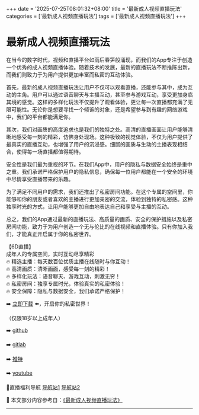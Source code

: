 +++
date = '2025-07-25T08:01:32+08:00'
title = '最新成人视频直播玩法'
categories = ['最新成人视频直播玩法']
tags = ['最新成人视频直播玩法']
+++

# 最新成人视频直播玩法

在当今的数字时代，视频和直播平台如雨后春笋般涌现，而我们的App专注于创造一个优秀的成人视频直播体验。随着技术的发展，最新的直播玩法不断推陈出新，而我们则致力于为用户提供更加丰富而私密的互动体验。

首先，最新的成人视频直播玩法让用户不仅可以观看直播，还能参与其中，成为互动的主角。用户可以通过语音聊天与主播互动，甚至参与游戏互动，享受更加身临其境的感觉。这样的多样化玩法不仅提升了观看体验，更让每一次直播都充满了无限可能性。无论你是想要寻找一个倾诉的对象，还是希望参与到有趣的网络游戏中，我们的平台都能满足你。

其次，我们对画质的高度追求也是我们的独特之处。高清的直播画面让用户能够清晰地感受每一刻的精彩，仿佛身处现场。这种极致的视觉体验，不仅为用户提供了最真实的直播互动，也增强了用户的沉浸感。细腻的画质与生动的主播表现相结合，使得每一场直播都值得期待。

安全性是我们最为重视的环节。在我们App中，用户的隐私与数据安全始终是重中之重。我们承诺严格保护用户的隐私信息，确保每一位用户都能在一个安全的环境中尽情享受直播带来的乐趣。

为了满足不同用户的需求，我们还推出了私密房间功能。在这个专属的空间里，你能够和你的朋友或者喜欢的主播进行更加亲密的交流，体验到独特的私密感。这种独享时光的方式，让用户能够更加自由地表达自己和享受与主播的互动。

总之，我们的App通过最新的直播玩法、高质量的画质、安全的保护措施以及私密房间功能，致力于为用户创造一个无与伦比的在线视频和直播体验。只有你加入我们，才能真正开启属于你的私密世界。

【6D直播】  
成年人的专属空间，实时互动尽享精彩  
🔥 精选主播：每天数百位优质主播在线随时与你互动！  
🔥 高清画质：清晰画面，感受每一刻的精彩！  
🔥 多样化玩法：语音聊天、游戏互动，刺激无穷！  
🔥 私密房间：独享专属时光，体验真实的私密体验！  
🔥 安全保障：隐私与数据安全，我们承诺严格保护！  

➡️ [立即下载](https://down123.s3.ap-east-1.amazonaws.com/down/down.html?channelCode=blog) ⬅️，开启你的私密世界！  

（仅限18岁以上成年人）  

➡️ [github](https://aldult-live.github.io/)  

➡️ [gitlab](https://seo-09598d.gitlab.io/)  

➡️ [推特](https://x.com/wegame33)  

➡️ [youtube](https://www.youtube.com/@6Dlive)  

🔞直播福利导航 [导航站1](https://webstack-86085a.gitlab.io/) [导航站2](https://onlygit123-2.github.io/)


📘 本文部分内容参考自：[《最新成人视频直播玩法》](https://github.com/tata25721/tata)

---
